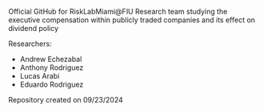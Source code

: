 Official GitHub for RiskLabMiami@FIU Research team studying the
executive compensation within publicly traded companies and its
effect on dividend policy

Researchers:
- Andrew Echezabal
- Anthony Rodriguez
- Lucas Arabi
- Eduardo Rodriguez

Repository created on 09/23/2024
